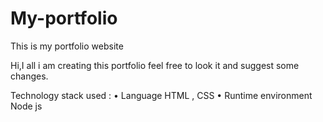 # My-portfolio
This is my portfolio website 

Hi,I all i am creating this portfolio feel free to look it and suggest some changes.

Technology stack used : 
• Language HTML , CSS
• Runtime environment Node js

